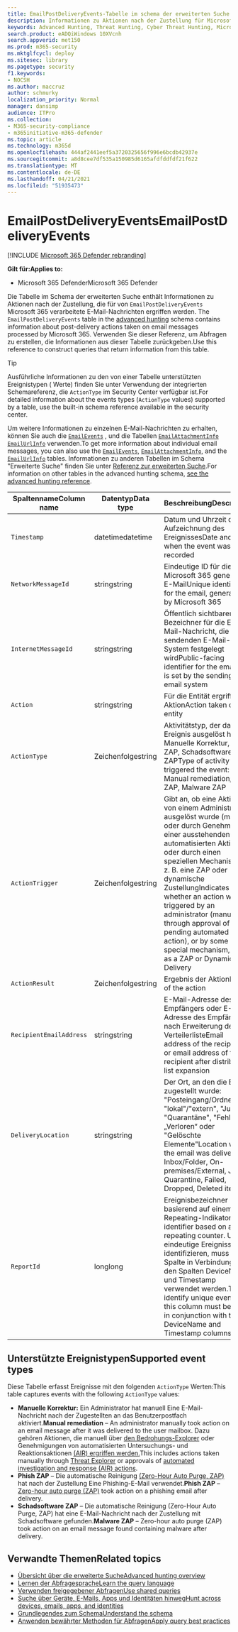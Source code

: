 ```yaml
---
title: EmailPostDeliveryEvents-Tabelle im schema der erweiterten Suche
description: Informationen zu Aktionen nach der Zustellung für Microsoft 365-E-Mails finden Sie in der EmailPostDeliveryEvents-Tabelle des schemas für erweiterte Suche
keywords: Advanced Hunting, Threat Hunting, Cyber Threat Hunting, Microsoft 365 Defender, microsoft 365, m365, search, query, telemetry, schema reference, kusto, table, column, data type, description, EmailPostDeliveryEvents, network message id, sender, recipient, attachment id, attachment name, malware verdict, phishing verdict, attachment count, link count, url count
search.product: eADQiWindows 10XVcnh
search.appverid: met150
ms.prod: m365-security
ms.mktglfcycl: deploy
ms.sitesec: library
ms.pagetype: security
f1.keywords:
- NOCSH
ms.author: maccruz
author: schmurky
localization_priority: Normal
manager: dansimp
audience: ITPro
ms.collection:
- M365-security-compliance
- m365initiative-m365-defender
ms.topic: article
ms.technology: m365d
ms.openlocfilehash: 444af2441eef5a3720325656f996e6bcdb42937e
ms.sourcegitcommit: a8d8cee7df535a150985d6165afdfddfdf21f622
ms.translationtype: MT
ms.contentlocale: de-DE
ms.lasthandoff: 04/21/2021
ms.locfileid: "51935473"
---
```

# <a name="emailpostdeliveryevents"></a><span data-ttu-id="a79f1-104">EmailPostDeliveryEvents</span><span class="sxs-lookup"><span data-stu-id="a79f1-104">EmailPostDeliveryEvents</span></span>

[!INCLUDE [Microsoft 365 Defender rebranding](../includes/microsoft-defender.md)]


<span data-ttu-id="a79f1-105">**Gilt für:**</span><span class="sxs-lookup"><span data-stu-id="a79f1-105">**Applies to:**</span></span>
- <span data-ttu-id="a79f1-106">Microsoft 365 Defender</span><span class="sxs-lookup"><span data-stu-id="a79f1-106">Microsoft 365 Defender</span></span>

<span data-ttu-id="a79f1-107">Die Tabelle im Schema der erweiterten Suche enthält Informationen zu Aktionen nach der Zustellung, die für von `EmailPostDeliveryEvents` Microsoft 365 verarbeitete E-Mail-Nachrichten ergriffen werden. [](advanced-hunting-overview.md)</span><span class="sxs-lookup"><span data-stu-id="a79f1-107">The `EmailPostDeliveryEvents` table in the [advanced hunting](advanced-hunting-overview.md) schema contains information about post-delivery actions taken on email messages processed by Microsoft 365.</span></span> <span data-ttu-id="a79f1-108">Verwenden Sie dieser Referenz, um Abfragen zu erstellen, die Informationen aus dieser Tabelle zurückgeben.</span><span class="sxs-lookup"><span data-stu-id="a79f1-108">Use this reference to construct queries that return information from this table.</span></span>

>[!TIP]
> <span data-ttu-id="a79f1-109">Ausführliche Informationen zu den von einer Tabelle unterstützten Ereignistypen ( Werte) finden Sie unter Verwendung der integrierten Schemareferenz, die `ActionType` im Security Center verfügbar ist.</span><span class="sxs-lookup"><span data-stu-id="a79f1-109">For detailed information about the events types (`ActionType` values) supported by a table, use the built-in schema reference available in the security center.</span></span>

<span data-ttu-id="a79f1-110">Um weitere Informationen zu einzelnen E-Mail-Nachrichten zu erhalten, können Sie auch die [`EmailEvents`](advanced-hunting-emailevents-table.md) , und die Tabellen [`EmailAttachmentInfo`](advanced-hunting-emailattachmentinfo-table.md) [`EmailUrlInfo`](advanced-hunting-emailurlinfo-table.md) verwenden.</span><span class="sxs-lookup"><span data-stu-id="a79f1-110">To get more information about individual email messages, you can also use the [`EmailEvents`](advanced-hunting-emailevents-table.md), [`EmailAttachmentInfo`](advanced-hunting-emailattachmentinfo-table.md), and the [`EmailUrlInfo`](advanced-hunting-emailurlinfo-table.md) tables.</span></span> <span data-ttu-id="a79f1-111">Informationen zu anderen Tabellen im Schema "Erweiterte Suche" finden Sie unter [Referenz zur erweiterten Suche](advanced-hunting-schema-tables.md).</span><span class="sxs-lookup"><span data-stu-id="a79f1-111">For information on other tables in the advanced hunting schema, [see the advanced hunting reference](advanced-hunting-schema-tables.md).</span></span>

| <span data-ttu-id="a79f1-112">Spaltenname</span><span class="sxs-lookup"><span data-stu-id="a79f1-112">Column name</span></span> | <span data-ttu-id="a79f1-113">Datentyp</span><span class="sxs-lookup"><span data-stu-id="a79f1-113">Data type</span></span> | <span data-ttu-id="a79f1-114">Beschreibung</span><span class="sxs-lookup"><span data-stu-id="a79f1-114">Description</span></span> |
|-------------|-----------|-------------|
| `Timestamp` | <span data-ttu-id="a79f1-115">datetime</span><span class="sxs-lookup"><span data-stu-id="a79f1-115">datetime</span></span> | <span data-ttu-id="a79f1-116">Datum und Uhrzeit der Aufzeichnung des Ereignisses</span><span class="sxs-lookup"><span data-stu-id="a79f1-116">Date and time when the event was recorded</span></span> |
| `NetworkMessageId` | <span data-ttu-id="a79f1-117">string</span><span class="sxs-lookup"><span data-stu-id="a79f1-117">string</span></span> | <span data-ttu-id="a79f1-118">Eindeutige ID für die von Microsoft 365 generierte E-Mail</span><span class="sxs-lookup"><span data-stu-id="a79f1-118">Unique identifier for the email, generated by Microsoft 365</span></span> |
| `InternetMessageId` | <span data-ttu-id="a79f1-119">string</span><span class="sxs-lookup"><span data-stu-id="a79f1-119">string</span></span> | <span data-ttu-id="a79f1-120">Öffentlich sichtbarer Bezeichner für die E-Mail-Nachricht, die vom sendenden E-Mail-System festgelegt wird</span><span class="sxs-lookup"><span data-stu-id="a79f1-120">Public-facing identifier for the email that is set by the sending email system</span></span> |
| `Action` | <span data-ttu-id="a79f1-121">string</span><span class="sxs-lookup"><span data-stu-id="a79f1-121">string</span></span> | <span data-ttu-id="a79f1-122">Für die Entität ergriffene Aktion</span><span class="sxs-lookup"><span data-stu-id="a79f1-122">Action taken on the entity</span></span> |
| `ActionType` | <span data-ttu-id="a79f1-123">Zeichenfolge</span><span class="sxs-lookup"><span data-stu-id="a79f1-123">string</span></span> | <span data-ttu-id="a79f1-124">Aktivitätstyp, der das Ereignis ausgelöst hat: Manuelle Korrektur, Phish ZAP, Schadsoftware-ZAP</span><span class="sxs-lookup"><span data-stu-id="a79f1-124">Type of activity that triggered the event: Manual remediation, Phish ZAP, Malware ZAP</span></span> |
| `ActionTrigger` | <span data-ttu-id="a79f1-125">Zeichenfolge</span><span class="sxs-lookup"><span data-stu-id="a79f1-125">string</span></span> | <span data-ttu-id="a79f1-126">Gibt an, ob eine Aktion von einem Administrator ausgelöst wurde (manuell oder durch Genehmigung einer ausstehenden automatisierten Aktion) oder durch einen speziellen Mechanismus, z. B. eine ZAP oder dynamische Zustellung</span><span class="sxs-lookup"><span data-stu-id="a79f1-126">Indicates whether an action was triggered by an administrator (manually or through approval of a pending automated action), or by some special mechanism, such as a ZAP or Dynamic Delivery</span></span> |
| `ActionResult` | <span data-ttu-id="a79f1-127">Zeichenfolge</span><span class="sxs-lookup"><span data-stu-id="a79f1-127">string</span></span> | <span data-ttu-id="a79f1-128">Ergebnis der Aktion</span><span class="sxs-lookup"><span data-stu-id="a79f1-128">Result of the action</span></span> |
| `RecipientEmailAddress` | <span data-ttu-id="a79f1-129">string</span><span class="sxs-lookup"><span data-stu-id="a79f1-129">string</span></span> | <span data-ttu-id="a79f1-130">E-Mail-Adresse des Empfängers oder E-Mail-Adresse des Empfängers nach Erweiterung der Verteilerliste</span><span class="sxs-lookup"><span data-stu-id="a79f1-130">Email address of the recipient, or email address of the recipient after distribution list expansion</span></span> |
| `DeliveryLocation` | <span data-ttu-id="a79f1-131">string</span><span class="sxs-lookup"><span data-stu-id="a79f1-131">string</span></span> | <span data-ttu-id="a79f1-132">Der Ort, an den die E-Mail zugestellt wurde: "Posteingang/Ordner", "lokal"/"extern", "Junk", "Quarantäne", "Fehler", „Verloren“ oder "Gelöschte Elemente"</span><span class="sxs-lookup"><span data-stu-id="a79f1-132">Location where the email was delivered: Inbox/Folder, On-premises/External, Junk, Quarantine, Failed, Dropped, Deleted items</span></span> |
| `ReportId` | <span data-ttu-id="a79f1-133">long</span><span class="sxs-lookup"><span data-stu-id="a79f1-133">long</span></span> | <span data-ttu-id="a79f1-134">Ereignisbezeichner basierend auf einem Repeating-Indikator.</span><span class="sxs-lookup"><span data-stu-id="a79f1-134">Event identifier based on a repeating counter.</span></span> <span data-ttu-id="a79f1-135">Um eindeutige Ereignisse zu identifizieren, muss diese Spalte in Verbindung mit den Spalten DeviceName und Timestamp verwendet werden.</span><span class="sxs-lookup"><span data-stu-id="a79f1-135">To identify unique events, this column must be used in conjunction with the DeviceName and Timestamp columns.</span></span> |

## <a name="supported-event-types"></a><span data-ttu-id="a79f1-136">Unterstützte Ereignistypen</span><span class="sxs-lookup"><span data-stu-id="a79f1-136">Supported event types</span></span>
<span data-ttu-id="a79f1-137">Diese Tabelle erfasst Ereignisse mit den folgenden `ActionType` Werten:</span><span class="sxs-lookup"><span data-stu-id="a79f1-137">This table captures events with the following `ActionType` values:</span></span>

- <span data-ttu-id="a79f1-138">**Manuelle Korrektur:** Ein Administrator hat manuell Eine E-Mail-Nachricht nach der Zugestellten an das Benutzerpostfach aktiviert.</span><span class="sxs-lookup"><span data-stu-id="a79f1-138">**Manual remediation** – An administrator manually took action on an email message after it was delivered to the user mailbox.</span></span> <span data-ttu-id="a79f1-139">Dazu gehören Aktionen, die manuell über [den Bedrohungs-Explorer](../office-365-security/threat-explorer.md) oder Genehmigungen von automatisierten Untersuchungs- und Reaktionsaktionen [(AIR) ergriffen werden.](m365d-autoir-actions.md)</span><span class="sxs-lookup"><span data-stu-id="a79f1-139">This includes actions taken manually through [Threat Explorer](../office-365-security/threat-explorer.md) or approvals of [automated investigation and response (AIR) actions](m365d-autoir-actions.md).</span></span>
- <span data-ttu-id="a79f1-140">**Phish ZAP** – Die automatische Reinigung [(Zero-Hour Auto Purge, ZAP)](../office-365-security/zero-hour-auto-purge.md) hat nach der Zustellung Eine Phishing-E-Mail verwendet.</span><span class="sxs-lookup"><span data-stu-id="a79f1-140">**Phish ZAP** – [Zero-hour auto purge (ZAP)](../office-365-security/zero-hour-auto-purge.md) took action on a phishing email after delivery.</span></span>
- <span data-ttu-id="a79f1-141">**Schadsoftware ZAP** – Die automatische Reinigung (Zero-Hour Auto Purge, ZAP) hat eine E-Mail-Nachricht nach der Zustellung mit Schadsoftware gefunden.</span><span class="sxs-lookup"><span data-stu-id="a79f1-141">**Malware ZAP** – Zero-hour auto purge (ZAP) took action on an email message found containing malware after delivery.</span></span>

## <a name="related-topics"></a><span data-ttu-id="a79f1-142">Verwandte Themen</span><span class="sxs-lookup"><span data-stu-id="a79f1-142">Related topics</span></span>
- [<span data-ttu-id="a79f1-143">Übersicht über die erweiterte Suche</span><span class="sxs-lookup"><span data-stu-id="a79f1-143">Advanced hunting overview</span></span>](advanced-hunting-overview.md)
- [<span data-ttu-id="a79f1-144">Lernen der Abfragesprache</span><span class="sxs-lookup"><span data-stu-id="a79f1-144">Learn the query language</span></span>](advanced-hunting-query-language.md)
- [<span data-ttu-id="a79f1-145">Verwenden freigegebener Abfragen</span><span class="sxs-lookup"><span data-stu-id="a79f1-145">Use shared queries</span></span>](advanced-hunting-shared-queries.md)
- [<span data-ttu-id="a79f1-146">Suche über Geräte, E-Mails, Apps und Identitäten hinweg</span><span class="sxs-lookup"><span data-stu-id="a79f1-146">Hunt across devices, emails, apps, and identities</span></span>](advanced-hunting-query-emails-devices.md)
- [<span data-ttu-id="a79f1-147">Grundlegendes zum Schema</span><span class="sxs-lookup"><span data-stu-id="a79f1-147">Understand the schema</span></span>](advanced-hunting-schema-tables.md)
- [<span data-ttu-id="a79f1-148">Anwenden bewährter Methoden für Abfragen</span><span class="sxs-lookup"><span data-stu-id="a79f1-148">Apply query best practices</span></span>](advanced-hunting-best-practices.md)
